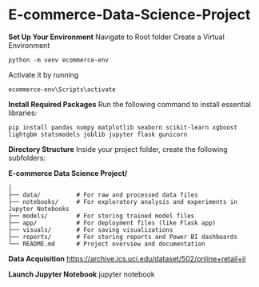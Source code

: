 # E-commerce-Data-Science-Project

**Set Up Your Environment**
Navigate to Root folder
Create a Virtual Environment
```console
python -m venv ecommerce-env
```
Activate it by running
```console
ecommerce-env\Scripts\activate
```
**Install Required Packages**
Run the following command to install essential libraries:
```console
pip install pandas numpy matplotlib seaborn scikit-learn xgboost lightgbm statsmodels joblib jupyter flask gunicorn

```
**Directory Structure**
Inside your project folder, create the following subfolders:

**E-commerce Data Science Project/**
```console
│
├── data/          # For raw and processed data files
├── notebooks/     # For exploratory analysis and experiments in Jupyter Notebooks
├── models/        # For storing trained model files
├── app/           # For deployment files (like Flask app)
├── visuals/       # For saving visualizations
├── reports/       # For storing reports and Power BI dashboards
└── README.md      # Project overview and documentation
```

**Data Acquisition**
https://archive.ics.uci.edu/dataset/502/online+retail+ii

**Launch Jupyter Notebook**
jupyter notebook